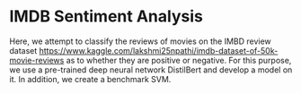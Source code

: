 # IMDB Sentiment Analysis
Here, we attempt to classify the reviews of movies on the IMBD review dataset https://www.kaggle.com/lakshmi25npathi/imdb-dataset-of-50k-movie-reviews as to whether they are positive or negative. For this purpose, we use a pre-trained deep neural network DistilBert and develop a model on it. In addition, we create a benchmark SVM.
